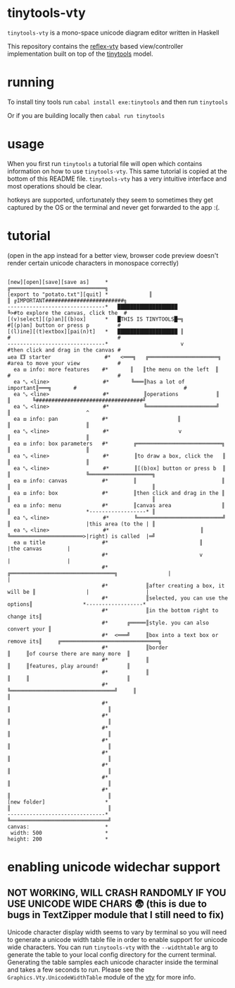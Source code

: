 # tinytools-vty

`tinytools-vty` is a mono-space unicode diagram editor written in Haskell

This repository contains the [reflex-vty](https://hackage.haskell.org/package/reflex-vty) based view/controller implementation built on top of the [tinytools](https://github.com/minimapletinytools/tinytools) model.


# running

To install tiny tools run `cabal install exe:tinytools` and then run `tinytools`

Or if you are building locally then `cabal run tinytools`

# usage

When you first run `tinytools` a tutorial file will open which contains information on how to use `tinytools-vty`. This same tutorial is copied at the bottom of this README file. `tinytools-vty` has a very intuitive interface and most operations should be clear.

hotkeys are supported, unfortunately they seem to sometimes they get captured by the OS or the terminal and never get forwarded to the app :(.

# tutorial

(open in the app instead for a better view, browser code preview doesn't render certain unicode characters in monospace correctly)

```

[new][open][save][save as]     *             ╔══════════════════════════════╗                                                                                            
[export to "potato.txt"][quit] *             ║                              ║ ╔IMPORTANT#########################╗                                                       
-------------------------------*   ███████████████████                      ╚>#to explore the canvas, click the  #                                                       
[(v)select][(p)an][(b)ox]      *   █THIS IS TINYTOOLS█═╗                      #[(p)an] button or press p         #                                                       
[(l)ine][(t)extbox][pai(n)t]   *   ███████████████████ ║                      #                                  #                                                       
-------------------------------*                       v                      #then click and drag in the canvas #                                                       
⇊ea 𐃛 starter                 #*   <═══╗   ╔══════════════════════╗           #area to move your view            #                                                       
  ea ⧈ info: more features    #*       ║   ║the menu on the left  ║           #                                  #                                                       
  ea ⤡ <line>                 #*       ╚═══║has a lot of important║═══╗       #                                  #                                                       
  ea ⤡ <line>                 #*           ║operations            ║   ║       ╚##################################╝                                                       
  ea ⤡ <line>                 #*           ╚══════════════════════╝   ║                        ^                                                                         
  ea ⧈ info: pan              #*                      ║               ║                        ║                                                                         
  ea ⤡ <line>                 #*                      v               ║                        ║                                                                         
  ea ⧈ info: box parameters   #*        ╔═══════════════════════════╗ ║                        ║                                                                         
  ea ⤡ <line>                 #*        ║to draw a box, click the   ║ ║                        ║                                                                         
  ea ⤡ <line>                 #*        ║[(b)ox] button or press b  ║ ║                        ╚════════════════════╗                                                    
  ea ⧈ info: canvas           #*        ║                           ║ ║                                             ║                                                    
  ea ⧈ info: box              #*        ║then click and drag in the ║ ║                                             ║                                                    
  ea ⧈ info: menu             #*        ║canvas area                ║ ║                        *------------------* ║                                                    
  ea ⤡ <line>                 #*        ╚═══════════════════════════╝ ║                        |this area (to the | ║                                                    
  ea ⤡ <line>                 #*                             ║        ╚═══════════════════════>|right) is called  |═╝                                                    
  ea ⧈ title                  #*                             ║                                 |the canvas        |                                                      
                              #*                             v                                 |                  |                                                      
                              #*            ╔═════════════════════════════════╗                |                  |                                                      
                              #*            ║after creating a box, it will be ║                |                  |                                                      
                              #*            ║selected, you can use the options║                *------------------*                                                      
                              #*            ║in the bottom right to change its║                                                                                          
                              #*      ╔═════║style. you can also convert your ║                                                                                          
                              #*  <═══╝     ║box into a text box or remove its║     ╔═══════════════════════════════╗                                                    
                              #*            ║border                           ║     ║of course there are many more  ║                                                    
                              #*            ║                                 ║     ║features, play around!         ║                                                    
                              #*            ║                                 ║     ║                               ║                                                    
                              #*            ╚═════════════════════════════════╝     ║                               ║                                                    
                              #*                                                    ║                               ║                                                    
                              #*                                                    ║                               ║                                                    
                              #*                                                    ║                               ║                                                    
                              #*                                                    ║                               ║                                                    
                              #*                                                    ║                               ║                                                    
                              #*                                                    ║                               ║                                                    
                              #*                                                    ║                               ║                                                    
                              #*                                                    ║                               ║                                                    
[new folder]                   *                                                    ║                               ║                                                    
-------------------------------*                                                    ╚═══════════════════════════════╝                                                    
canvas:                        *                                                                                                                                         
 width: 500                    *                                                                                                                                         
height: 200                    *                                                                                                                                         
```                                                                                            

# enabling unicode widechar support

## NOT WORKING, WILL CRASH RANDOMLY IF YOU USE UNICODE WIDE CHARS 😨 (this is due to bugs in TextZipper module that I still need to fix)

Unicode character display width seems to vary by terminal so you will need to generate a unicode width table file in order to enable support for unicode wide characters.
You can run `tinytools-vty` with the `--widthtable` arg to generate the table to your local config directory for the current terminal. Generating the table samples each unicode character inside the terminal and takes a few seconds to run. Please see the `Graphics.Vty.UnicodeWidthTable` module of the [vty](https://hackage.haskell.org/package/vty) for more info.
